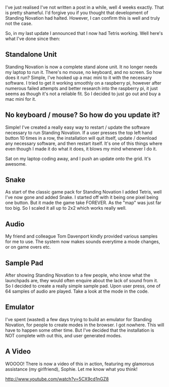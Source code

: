 I've just realised I've not written a post in a while, well 4 weeks exactly. That is pretty shameful. I'd forgive you if you thought that development of Standing Novation had halted. However, I can confirm this is well and truly not the case.

So, in my last update I announced that I now had Tetris working. Well here's what I've done since then:


## Standalone Unit

Standing Novation is now a complete stand alone unit. It no longer needs my laptop to run it. There's no mouse, no keyboard, and no screen. So how does it run? Simple, I've hooked up a mac mini to it with the necessary software. I tried to get it working smoothly on a raspberry pi, however after numerous failed attempts and better research into the raspberry pi, it just seems as though it's not a reliable fit. So I decided to just go out and buy a mac mini for it.

## No keyboard / mouse? So how do you update it?

Simple! I've created a really easy way to restart / update the software necessary to run Standing Novation. If a user presses the top left hand button 10 times in a row, the installation will quit itself, update / download any necessary software, and then restart itself. It's one of this things where even though I made it do what it does, it blows my mind whenever I do it.

Sat on my laptop coding away, and I push an update onto the grid. It's awesome.

## Snake

As start of the classic game pack for Standing Novation I added Tetris, well I've now gone and added Snake. I started off with it being one pixel being one button. But it made the game take FOREVER. As the "map" was just far too big. So I scaled it all up to 2x2 which works really well.

## Audio

My friend and colleague Tom Davenport kindly provided various samples for me to use. The system now makes sounds everytime a mode changes, or on game overs etc.

## Sample Pad

After showing Standing Novation to a few people, who know what the launchpads are, they would often enquire about the lack of sound from it. So I decided to create a really simple sample pad. Upon user press, one of 64 samples of audio are played. Take a look at the mode in the code.

## Emulator

I've spent (wasted) a few days trying to build an emulator for Standing Novation, for people to create modes in the browser. I got nowhere. This will have to happen some other time. But I've decided that the installation is NOT complete with out this, and user generated modes.

## A Video

WOOOO! There is now a video of this in action, featuring my glamorous assistance (my girlfriend), Sophie. Let me know what you think!

http://www.youtube.com/watch?v=5CX9cd1nGZ8